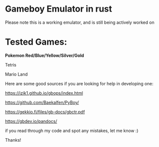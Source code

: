 # Gameboy Emulator in rust

Please note this is a working emulator, and is still being actively worked on


# Tested Games:

<strong>Pokemon Red/Blue/Yellow/Silver/Gold</strong>

Tetris

Mario Land


Here are some good sources if you are looking for help in developing one:

https://izik1.github.io/gbops/index.html

https://github.com/Baekalfen/PyBoy/

https://gekkio.fi/files/gb-docs/gbctr.pdf

https://gbdev.io/pandocs/

if you read through my code and spot any mistakes, let me know :)

Thanks!
